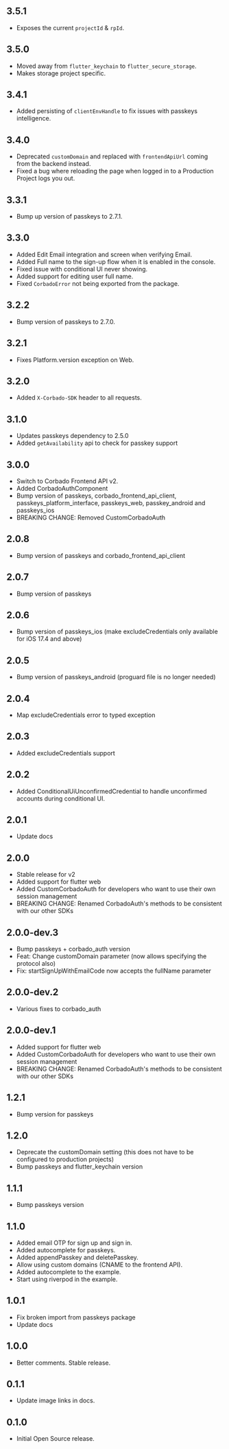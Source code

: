 ## 3.5.1
* Exposes the current `projectId` & `rpId`.

## 3.5.0
* Moved away from `flutter_keychain` to `flutter_secure_storage`.
* Makes storage project specific.

## 3.4.1
* Added persisting of `clientEnvHandle` to fix issues with passkeys intelligence.

## 3.4.0
* Deprecated `customDomain` and replaced with `frontendApiUrl` coming from the backend instead.
* Fixed a bug where reloading the page when logged in to a Production Project logs you out.

## 3.3.1
* Bump up version of passkeys to 2.7.1.

## 3.3.0
* Added Edit Email integration and screen when verifying Email.
* Added Full name to the sign-up flow when it is enabled in the console.
* Fixed issue with conditional UI never showing.
* Added support for editing user full name.
* Fixed `CorbadoError` not being exported from the package.

## 3.2.2
* Bump version of passkeys to 2.7.0.

## 3.2.1
* Fixes Platform.version exception on Web.

## 3.2.0
* Added `X-Corbado-SDK` header to all requests.

## 3.1.0
* Updates passkeys dependency to 2.5.0
* Added `getAvailability` api to check for passkey support

## 3.0.0
* Switch to Corbado Frontend API v2.
* Added CorbadoAuthComponent
* Bump version of passkeys, corbado_frontend_api_client, passkeys_platform_interface, passkeys_web, passkey_android and passkeys_ios
* BREAKING CHANGE: Removed CustomCorbadoAuth

## 2.0.8
* Bump version of passkeys and corbado_frontend_api_client

## 2.0.7
* Bump version of passkeys

## 2.0.6
* Bump version of passkeys_ios (make excludeCredentials only available for iOS 17.4 and above)

## 2.0.5
* Bump version of passkeys_android (proguard file is no longer needed)

## 2.0.4
* Map excludeCredentials error to typed exception

## 2.0.3
* Added excludeCredentials support

## 2.0.2
* Added ConditionalUiUnconfirmedCredential to handle unconfirmed accounts during conditional UI.

## 2.0.1
* Update docs

## 2.0.0
* Stable release for v2
* Added support for flutter web
* Added CustomCorbadoAuth for developers who want to use their own session management
* BREAKING CHANGE: Renamed CorbadoAuth's methods to be consistent with our other SDKs

## 2.0.0-dev.3
* Bump passkeys + corbado_auth version
* Feat: Change customDomain parameter (now allows specifying the protocol also)
* Fix: startSignUpWithEmailCode now accepts the fullName parameter

## 2.0.0-dev.2
* Various fixes to corbado_auth

## 2.0.0-dev.1
* Added support for flutter web
* Added CustomCorbadoAuth for developers who want to use their own session management
* BREAKING CHANGE: Renamed CorbadoAuth's methods to be consistent with our other SDKs

## 1.2.1
* Bump version for passkeys

## 1.2.0
* Deprecate the customDomain setting (this does not have to be configured to production projects)
* Bump passkeys and flutter_keychain version

## 1.1.1
* Bump passkeys version

## 1.1.0
* Added email OTP for sign up and sign in.
* Added autocomplete for passkeys.
* Added appendPasskey and deletePasskey.
* Allow using custom domains (CNAME to the frontend API).
* Added autocomplete to the example.
* Start using riverpod in the example.

## 1.0.1

* Fix broken import from passkeys package
* Update docs

## 1.0.0

* Better comments. Stable release.

## 0.1.1

* Update image links in docs.

## 0.1.0

* Initial Open Source release.
